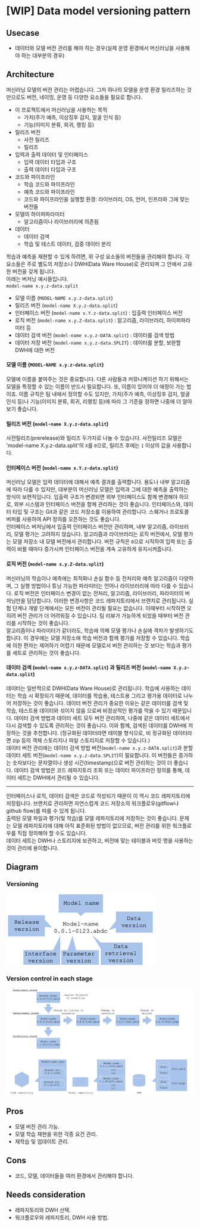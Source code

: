 # [WIP] Data model versioning pattern

## Usecase
- 데이터와 모델 버전 관리를 해야 하는 경우(실제 운영 환경에서 머신러닝을 사용해야 하는 대부분의 경우)

## Architecture
 머신러닝 모델의 버전 관리는 어렵습니다. 그저 하나의 모델을 운영 환경 릴리즈하는 것만으로도 버전, 네이밍, 운영 등 다양한 요소들을 필요로 합니다. 

- 이 프로젝트에서 머신러닝을 사용하는 목적
  - 가치(주가 예측, 이상징후 감지, 얼굴 인식 등)
  - 기능(이미지 분류, 회귀, 랭킹 등)
- 릴리즈 버전
  - 사전 릴리즈
  - 릴리즈 
- 입력과 출력 데이터 및 인터페이스 
  - 입력 데이터 타입과 구조 
  - 출력 데이터 타입과 구조 
- 코드와 파이프라인
  - 학습 코드와 파이프라인
  - 예측 코드와 파이프라인
  - 코드와 파이프라인을 실행할 환경: 라이브러리, OS, 언어, 인프라와 그에 맞는 버전들
- 모델의 하이퍼파라미터
  - 알고리즘이나 라이브러리에 의존됨 
- 데이터
  - 데이터 검색 
  - 학습 및 테스트 데이터, 검증 데이터 분리 

학습과 예측을 재현할 수 있게 하려면, 위 구성 요소들의 버전들을 관리해야 합니다. 각 요소들은 주로 별도의 저장소나 DWH(Data Ware House)로 관리되며 그 안에서 고유한 버전을 갖게 됩니다. <br>
아래는 버저닝 예시들입니다. <br>
`model-name x.y.z-data.split` 

- 모델 이름 (`MODEL-NAME x.y.z-data.split`)
- 릴리즈 버전 (`model-name X.y.z-data.split`)
- 인터페이스 버전 (`model-name x.Y.z-data.split`) : 입출력 인터페이스 버전
- 로직 버전 (`model-name x.y.Z-data.split`) : 알고리즘, 라이브러리, 하이퍼파라미터 등 
- 데이터 검색 버전 (`model-name x.y.z-DATA.split`) : 데이터를 검색 방법 
- 데이터 저장 버전 (`model-name x.y.z-data.SPLIT`) : 데이터를 분할, 보완할 DWH에 대한 버전 

#### 모델 이름 (`MODEL-NAME x.y.z-data.split`)
모델에 이름을 붙여주는 것은 중요합니다. 다른 사람들과 커뮤니케이션 하기 위해서는 모델을 특정할 수 있는 이름이 반드시 필요합니다. 또, 이름이 있어야 더 애정이 가는 법이죠. 이름 규칙은 팀 내에서 정의할 수도 있지만, 가치(주가 예측, 이상징후 감지, 얼굴 인식 등)나 기능(이미지 분류, 회귀, 리랭킹 등)에 따라 그 기준을 정하면 나중에 더 알아보기 좋습니다. <br>

#### 릴리즈 버전 (`model-name X.y.z-data.split`)
사전릴리즈(prerelease)와 릴리즈 두가지로 나눌 수 있습니다. 사전릴리즈 모델은 'model-name X.y.z-data.split'의 `X`를 `0`으로, 릴리즈 후에는 `1` 이상의 값을 사용합니다.<br>

#### 인터페이스 버전 (`model-name x.Y.z-data.split`)
 머신러닝 모델은 입력 데이터에 대해서 예측 결과를 출력합니다. 용도나 내부 알고리즘에 따라 다를 수 있지만, 대부분의 머신러닝 모델은 입력과 그에 대한 예측을 출력하는 방식이 보편적입니다. 입출력 구조가 변경되면 외부 인터페이스도 함께 변경해야 하므로, 외부 시스템과 인터페이스 버전을 함께 관리하는 것이 좋습니다. 인터페이스와, 데이터 타입 및 구조는 Git과 같은 코드 저장소를 이용하여 관리합니다. 스웨거나 프로토콜 버퍼를 사용하여 API 정의를 오픈하는 것도 좋습니다. <br>
 인터페이스 버저닝에서 입출력 인터페이스 버전만 관리하며, 내부 알고리즘, 라이브러리, 모델 평가는 고려하지 않습니다. 알고리즘과 라이브러리는 로직 버전에서, 모델 평가는 모델 저장소 내 모델 버전에서 관리합니다. 버전 규칙은 `0`으로 시작하여 입력 또는 출력이 바뀔 때마다 증가시켜 인터페이스 버전을 계속 고유하게 유지시켜줍니다.

#### 로직 버전 (`model-name x.y.Z-data.split`)
머신러닝의 학습이나 예측에는 최적화나 손실 함수 등 전처리와 예측 알고리즘이 다양하며, 그 실행 방법이나 튜닝 가능한 파라미터는 언어나 라이브러리에 따라 다를 수 있습니다. 로직 버전은 인터페이스 변경이 없는 전처리, 알고리즘, 라이브러리, 파라미터의 버저닝만을 담당합니다. 이러한 변경사항은 코드 레파지토리에서 브랜치로 관리됩니다. 실험 단계나 개발 단계에서는 모든 버전이 관리될 필요는 없습니다. 이때부터 시작하면 오히려 버전 관리가 더 어려워질 수 있습니다. 팀 리뷰가 가능하게 되었을 때부터 버전 관리를 시작하는 것이 좋습니다.<br>
알고리즘이나 파라미터가 같더라도, 학습에 의해 모델 평가나 손실에 격차가 발생하기도 합니다. 이 경우에는 모델 저장소애 학습 버전과 함께 평가를 저장할 수 있습니다. 학습에 의한 편차는 제어하기 어렵기 때문에 모델로서 버전 관리하는 것 보다는 학습과 평가를 세트로 관리하는 것이 좋습니다. 

#### 데이터 검색 (`model-name x.y.z-DATA.split`) 과 릴리즈 버전 (`model-name X.y.z-data.split`)
데이터는 일반적으로 DWH(Data Ware House)로 관리됩니다. 학습에 사용하는 데이터는 학습 시 확정되기 때문에, 데이터를 학습용, 테스트용 그리고 평가용 데이터로 나누어 저장하는 것이 좋습니다. 데이터 버전 관리가 중요한 이유는 같은 데이터를 검색 및 학습, 테스트용 데이터와 섞이지 않음 으로써 비정상적인 평가를 막을 수 있기 때문입니다. 데이터 검색 방법과 데이터 세트 모두 버전 관리하여, 나중에 같은 데이터 세트에서 다시 검색할 수 있도록 관리하는 것이 좋습니다. 이와 함께, 검색된 데이터를 DWH에 저장하는 것을 추천합니다. (정규화된 데이터라면 테이블 형식으로, 비 정규화된 데이터라면 zip 등의 객체 스토리지나 파일 스토리지로 저장할 수 있습니다.)<br>
데이터 버전 관리에는 데이터 검색 방법 버전(`model-name x.y.z-DATA.split`)과 분할 데이터 세트 버전(`model-name x.y.z-data.SPLIT`)이 필요합니다. 이 버전들은 증가하는 숫자보다는 문자열이나 생성 시간(timestamp)으로 버전 관리하는 것이 더 좋습니다. 데이터 검색 방법은 코드 레파지토리 조회 또는 데이터 파이프라인 정의를 통해, 데이터 세트는 DWH에서 관리될 수 있습니다. 
<br>

---

인터페이스나 로직, 데이터 검색은 코드로 작성되기 때문이 이 역시 코드 레파지토리에 저장됩니다. 브랜치로 관리하면 자연스럽게 코드 저장소의 워크플로우(gitflow나 github flow)를 따를 수 있게 됩니다. <br>
출력된 모델 파일과 평가(및 학습)를 모델 레파지토리에 저장하는 것이 좋습니다. 문제는 모델 레파지토리에 대해 아직 표준화된 방법이 없으므로, 버전 관리를 위한 워크플로우를 직접 정의해야 할 수도 있습니다. <br>
데이터 세트는 DWH나 스토리지에 보관하고, 버전에 맞는 테이블과 버킷 명을 사용하는 것이 관리에 용이합니다. 


## Diagram
### Versioning
![diagram0](diagram0.png)

### Version control in each stage
![diagram1](diagram1.png)


## Pros
- 모델 버전 관리 가능. 
- 모델 학습 재현을 위한 각종 요건 관리.
- 재학습 및 업데이트 관리. 

## Cons
- 코드, 모델, 데이터들을 여러 환경에서 관리해야 합니다. 

## Needs consideration
- 레파지토리와 DWH 선택. 
- 워크플로우와 레파지토리, DWH 사용 방법.
